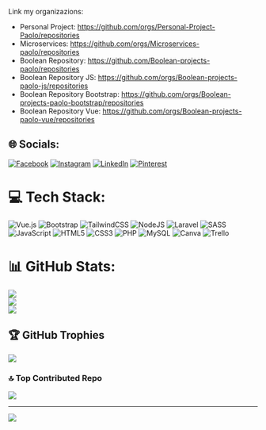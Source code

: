 Link my organizazions:
- Personal Project: https://github.com/orgs/Personal-Project-Paolo/repositories
- Microservices: https://github.com/orgs/Microservices-paolo/repositories
- Boolean Repository: https://github.com/Boolean-projects-paolo/repositories
- Boolean Repository JS: https://github.com/orgs/Boolean-projects-paolo-js/repositories
- Boolean Repository Bootstrap: https://github.com/orgs/Boolean-projects-paolo-bootstrap/repositories
- Boolean Repository Vue: https://github.com/orgs/Boolean-projects-paolo-vue/repositories


## 🌐 Socials:
[![Facebook](https://img.shields.io/badge/Facebook-%231877F2.svg?logo=Facebook&logoColor=white)](https://facebook.com/paolo.falco.16) [![Instagram](https://img.shields.io/badge/Instagram-%23E4405F.svg?logo=Instagram&logoColor=white)](https://instagram.com/paolo.falco96) [![LinkedIn](https://img.shields.io/badge/LinkedIn-%230077B5.svg?logo=linkedin&logoColor=white)](https://linkedin.com/in/paolo-falco) [![Pinterest](https://img.shields.io/badge/Pinterest-%23E60023.svg?logo=Pinterest&logoColor=white)](https://pinterest.com/paolofalco96) 

# 💻 Tech Stack:
![Vue.js](https://img.shields.io/badge/vuejs-%2335495e.svg?style=for-the-badge&logo=vuedotjs&logoColor=%234FC08D) ![Bootstrap](https://img.shields.io/badge/bootstrap-%23563D7C.svg?style=for-the-badge&logo=bootstrap&logoColor=white) ![TailwindCSS](https://img.shields.io/badge/tailwindcss-%2338B2AC.svg?style=for-the-badge&logo=tailwind-css&logoColor=white) ![NodeJS](https://img.shields.io/badge/node.js-6DA55F?style=for-the-badge&logo=node.js&logoColor=white) ![Laravel](https://img.shields.io/badge/laravel-%23FF2D20.svg?style=for-the-badge&logo=laravel&logoColor=white) ![SASS](https://img.shields.io/badge/SASS-hotpink.svg?style=for-the-badge&logo=SASS&logoColor=white) ![JavaScript](https://img.shields.io/badge/javascript-%23323330.svg?style=for-the-badge&logo=javascript&logoColor=%23F7DF1E) ![HTML5](https://img.shields.io/badge/html5-%23E34F26.svg?style=for-the-badge&logo=html5&logoColor=white) ![CSS3](https://img.shields.io/badge/css3-%231572B6.svg?style=for-the-badge&logo=css3&logoColor=white) ![PHP](https://img.shields.io/badge/php-%23777BB4.svg?style=for-the-badge&logo=php&logoColor=white) ![MySQL](https://img.shields.io/badge/mysql-%2300f.svg?style=for-the-badge&logo=mysql&logoColor=white) ![Canva](https://img.shields.io/badge/Canva-%2300C4CC.svg?style=for-the-badge&logo=Canva&logoColor=white) ![Trello](https://img.shields.io/badge/Trello-%23026AA7.svg?style=for-the-badge&logo=Trello&logoColor=white)
# 📊 GitHub Stats:
![](https://github-readme-stats.vercel.app/api?username=Paolo96700&theme=blue-green&hide_border=false&include_all_commits=false&count_private=false)<br/>
![](https://github-readme-streak-stats.herokuapp.com/?user=Paolo96700&theme=blue-green&hide_border=false)<br/>
![](https://github-readme-stats.vercel.app/api/top-langs/?username=Paolo96700&theme=blue-green&hide_border=false&include_all_commits=false&count_private=false&layout=compact)

## 🏆 GitHub Trophies
![](https://github-profile-trophy.vercel.app/?username=Paolo96700&theme=dracula&no-frame=false&no-bg=true&margin-w=4)

### 🔝 Top Contributed Repo
![](https://github-contributor-stats.vercel.app/api?username=Paolo96700&limit=5&theme=dracula&combine_all_yearly_contributions=true)

---
[![](https://visitcount.itsvg.in/api?id=Paolo96700&icon=1&color=4)](https://visitcount.itsvg.in)

<!-- Proudly created with GPRM ( https://gprm.itsvg.in ) -->




